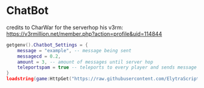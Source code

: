 # ChatBot
credits to CharWar for the serverhop his v3rm:
https://v3rmillion.net/member.php?action=profile&uid=114844


```lua
getgenv().Chatbot_Settings = {
	message = "example", -- message being sent
	messagecd = 0.2,
	amount = 3, -- amount of messages until server hop
	teleportspam = true -- teleports to every player and sends message
}  
loadstring(game:HttpGet("https://raw.githubusercontent.com/ElytraScripts/ChatBot/loader/main.lua",true))()
```

